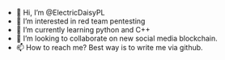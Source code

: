 - 👋 Hi, I’m @ElectricDaisyPL
- 👀 I’m interested in red team pentesting
- 🌱 I’m currently learning python and C++
- 💞️ I’m looking to collaborate on new social media blockchain.
- 📫 How to reach me? Best way is to write me via github.

